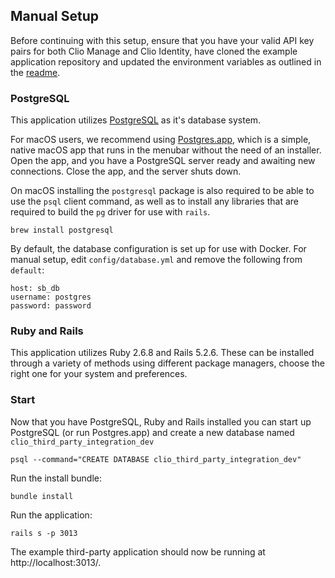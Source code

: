 ## Manual Setup

Before continuing with this setup, ensure that you have your valid API key pairs for both Clio Manage and Clio Identity, have cloned the example application repository and updated the environment variables as outlined in the [readme](../README.md).

### PostgreSQL

This application utilizes [PostgreSQL](https://www.postgresql.org/) as it's database system.

For macOS users, we recommend using [Postgres.app](https://postgresapp.com/), which is a simple, native macOS app that runs in the menubar without the need of an installer. Open the app, and you have a PostgreSQL server ready and awaiting new connections. Close the app, and the server shuts down.

On macOS installing the `postgresql` package is also required to be able to use the `psql` client command, as well as to install any libraries that are required to build the `pg` driver for use with `rails`.

```
brew install postgresql
```

By default, the database configuration is set up for use with Docker. For manual setup, edit `config/database.yml` and remove the following from `default`:

```
host: sb_db
username: postgres
password: password
```

### Ruby and Rails

This application utilizes Ruby 2.6.8 and Rails 5.2.6. These can be installed through a variety of methods using different package managers, choose the right one for your system and preferences.

### Start

Now that you have PostgreSQL, Ruby and Rails installed you can start up PostgreSQL (or run Postgres.app) and create a new database named `clio_third_party_integration_dev`

```
psql --command="CREATE DATABASE clio_third_party_integration_dev"
```

Run the install bundle:

```
bundle install
```

Run the application:

```
rails s -p 3013
```

The example third-party application should now be running at http://localhost:3013/.
